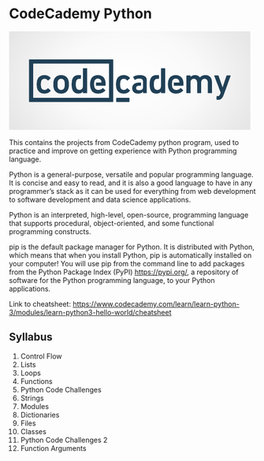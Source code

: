 # CodeCademy Python

![Logo](./logo.png)

This contains the projects from CodeCademy python program, used to practice and improve on getting experience with Python programming language.

Python is a general-purpose, versatile and popular programming language. It is concise and easy to read, and it is also a good language to have in any programmer’s stack as it can be used for everything from web development to software development and data science applications.

Python is an interpreted, high-level, open-source, programming language that supports procedural, object-oriented, and some functional programming constructs.

pip is the default package manager for Python. It is distributed with Python, which means that when you install Python, pip is automatically installed on your computer! You will use pip from the command line to add packages from the Python Package Index (PyPI) https://pypi.org/, a repository of software for the Python programming language, to your Python applications.

Link to cheatsheet: https://www.codecademy.com/learn/learn-python-3/modules/learn-python3-hello-world/cheatsheet

## Syllabus

1. Control Flow
2. Lists
3. Loops
4. Functions
5. Python Code Challenges
6. Strings
7. Modules
8. Dictionaries
9. Files
10. Classes
11. Python Code Challenges 2
12. Function Arguments
